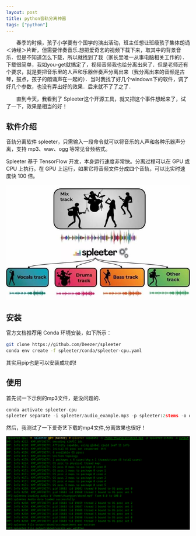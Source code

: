 ```yaml
---
layout: post
title: python音轨分离神器
tags: ["python"]
---
```



&emsp;&emsp;春季的时候，孩子小学要有个国学的演出活动，班主任想让班级孩子集体朗诵＜诗经＞片断，但需要伴奏音乐.想把爱奇艺的视频下载下来，取其中的背景音乐．但是不知道怎么下载，所以就找到了我（家长里唯一从事电脑相关工作的）．下载很简单，我如you-get就搞定了，视频音频我也给分离出来了．但是老师还有个要求，就是要把音乐里的人声和乐器伴奏声分离出来（我分离出来的音频是古琴，鼓点，孩子的朗诵声在一起的）．当时我找了好几个windows下的软件，调了好几个参数，也没有弄出好的效果．后来就不了了之了．

&emsp;&emsp;直到今天，我看到了 Spleeter这个开源工具，就又把这个事件想起来了，试了一下，效果是相当的好！

## 软件介绍

音轨分离软件 spleeter，只需输入一段命令就可以将音乐的人声和各种乐器声分离，支持 mp3、wav、ogg 等常见音频格式。

Spleeter 基于 TensorFlow 开发，本身运行速度非常快。分离过程可以在 GPU 或 CPU 上执行。在 GPU 上运行，如果它将音频文件分成四个音轨，可以比实时速度快 100 倍。 

<img src="/static/img/2019/spleeter01.jpg" width = "800px" title="示意图"/>

## 安装

官方文档推荐用 Conda 环境安装，如下所示：
~~~sh
git clone https://github.com/Deezer/spleeter
conda env create -f spleeter/conda/spleeter-cpu.yaml

~~~
其实用pip也是可以安装成功的!

## 使用

首先试一下示例的mp3文件，是没问题的.
~~~py
conda activate spleeter-cpu
spleeter separate -i spleeter/audio_example.mp3 -p spleeter:2stems -o output
~~~

然后，我测试了一下爱奇艺下载的mp4文件,分离效果也很好！

<img src="/static/img/2019/spleeter02.png" width = "800px" title="程序运行截图"/>
